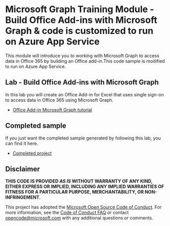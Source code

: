 # Microsoft Graph Training Module - Build Office Add-ins with Microsoft Graph & code is customized to run on Azure App Service

This module will introduce you to working with Microsoft Graph to access data in Office 365 by building an Office add-in.This code sample is modified to run on Azure App Service.

## Lab - Build Office Add-ins with Microsoft Graph

In this lab you will create an Office Add-in for Excel that uses single sign-on to access data in Office 365 using Microsoft Graph.

- [Office Add-in Microsoft Graph tutorial](https://docs.microsoft.com/graph/training/office-addin)

## Completed sample

If you just want the completed sample generated by following this lab, you can find it here.

- [Completed project](demo)

## Disclaimer

**THIS CODE IS PROVIDED *AS IS* WITHOUT WARRANTY OF ANY KIND, EITHER EXPRESS OR IMPLIED, INCLUDING ANY IMPLIED WARRANTIES OF FITNESS FOR A PARTICULAR PURPOSE, MERCHANTABILITY, OR NON-INFRINGEMENT.**

This project has adopted the [Microsoft Open Source Code of Conduct](https://opensource.microsoft.com/codeofconduct/). For more information, see the [Code of Conduct FAQ](https://opensource.microsoft.com/codeofconduct/faq/) or contact [opencode@microsoft.com](mailto:opencode@microsoft.com) with any additional questions or comments.
